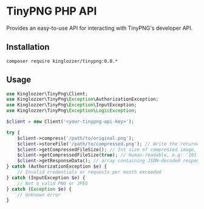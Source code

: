 # TinyPNG PHP API

Provides an easy-to-use API for interacting with TinyPNG's developer API.

## Installation

`composer require kinglozzer/tinypng:0.0.*`

## Usage

```php
use Kinglozzer\TinyPng\Client;
use Kinglozzer\TinyPng\Exception\AuthorizationException;
use Kinglozzer\TinyPng\Exception\InputException;
use Kinglozzer\TinyPng\Exception\LogicException;

$client = new Client('<your-tinypng-api-key>');

try {
    $client->compress('/path/to/original.png');
    $client->storeFile('/path/to/compressed.png'); // Write the returned image
    $client->getCompressedFileSize(); // Int size of compressed image, e.g: 104050
    $client->getCompressedFileSize(true); // Human-readable, e.g: '101.61 KB'
    $client->getResponseData(); // array containing JSON-decoded response data
} catch (AuthorizationException $e) {
    // Invalid credentials or requests per month exceeded
} catch (InputException $e) {
    // Not a valid PNG or JPEG
} catch (Exception $e) {
    // Unknown error
}
```
